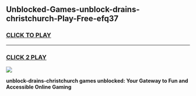 
## Unblocked-Games-unblock-drains-christchurch-Play-Free-efq37
<h3>
<a href="https://premium76.site?title=unblock-drains-christchurch&ref=23A">CLICK TO PLAY</a></h3>
<hr>

<h3>
<a href="https://premium76.site?title=unblock-drains-christchurch&ref=23A">CLICK 2 PLAY</a>
  
</h3>

<a href="https://premium76.site?title=unblock-drains-christchurch&ref=23A"><img src="https://clearcache.store/games.png"></a>


**unblock-drains-christchurch games unblocked: Your Gateway to Fun and Accessible Online Gaming**
